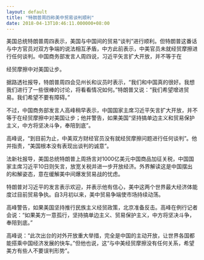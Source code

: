 ```yaml
---
layout: default
title: "特朗普周四称美中贸易谈判顺利"
date: 2018-04-13T10:46:11.000000+08:00
---
```


美国总统特朗普周四表示，美国与中国间的贸易“谈判”进行顺利。但特朗普这番话与中方官员对双方争端的说法相互矛盾，中方此前表示，中美官员未就经贸摩擦进行任何谈判。中国商务部发言人周四说，习近平矢言扩大开放，并不等于在


经贸摩擦中对美国让步。

据路透社报导，特朗普周四会见州长和议员时表示，“我们和中国真的很好。我想我们进行了一些很棒的讨论，将看看情况如何。”特朗普又说：“我们希望增进贸易。我们希望不要有障碍。”

不过，中国商务部发言人高峰稍早表示，中国国家主席习近平矢言扩大开放，并不等于在经贸摩擦中对美国让步；他并警告，如果美国“坚持搞单边主义和贸易保护主义，中方将坚决斗争，奉陪到底”。

高峰说，“到目前为止，中美双方财经官员没有就经贸摩擦问题进行任何谈判”。他并指责，“美国根本没有表现出谈判的诚意”。

法新社报导，美国总统特朗普上周扬言对1000亿美元中国商品加征关税，中国国家主席习近平10日则矢言，放宽关税并进一步开放经济。外界解读这是中国摆出的和解姿态，意在缓解美中间爆发贸易战的忧虑。

特朗普对习近平的发言表示欢迎，并表示他有信心，美中这两个世界最大经济体能度过目前贸易争执。自3月初以来，美中贸易争端使市场持续动荡。

高峰警告，如果美国坚持推行民族主义经贸政策，北京准备反击。高峰在例行记者会说：“如果美方一意孤行，坚持搞单边主义、贸易保护主义，中方将坚决斗争，奉陪到底。”

高峰说：“此次出台的对外开放重大举措，完全是中国的主动开放，让世界各国都能搭乘中国经济发展的快车。”但他也说，这“与中美经贸摩擦没有任何关系，希望美方有些人不要误判形势”。

